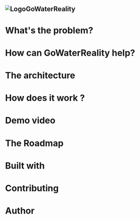 ![LogoGoWaterReality](https://user-images.githubusercontent.com/66887439/127163915-ae6a34ad-a66e-48ba-9262-10626797bff1.png)
-----------------
# What's the problem?

# How can GoWaterReality help?

# The architecture

# How does it work ?

# Demo video

# The Roadmap

# Built with

# Contributing

# Author


